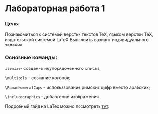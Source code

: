 # Лабораторная работа 1

### Цель:
Познакомиться с системой верстки текстов TeX, языком верстки TeX, издательской системой LaTeX.Выполнить вариант индивидуального задания.

### Основные команды:
`itemize`- создание неупорядоченного списка;

`\multicols` - сознание колонок;

`\RomanNumeralCaps` - использзование римских цифр вместо арабских;

`\includegraphics` - добавление изображения.

Подробный гайд на LaTex можно посмотреть [тут](https://www.overleaf.com/learn/latex/Learn_LaTeX_in_30_minutes).
